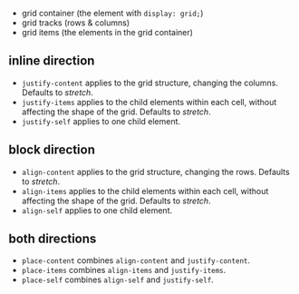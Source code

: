 - grid container (the element with `display: grid;`)
- grid tracks (rows & columns)
- grid items (the elements in the grid container)

## inline direction
- `justify-content` applies to the grid structure, changing the columns. Defaults to *stretch*.
- `justify-items` applies to the child elements within each cell, without affecting the shape of the grid. Defaults to *stretch*.
- `justify-self` applies to one child element.

## block direction
- `align-content` applies to the grid structure, changing the rows. Defaults to *stretch*.
- `align-items` applies to the child elements within each cell, without affecting the shape of the grid. Defaults to *stretch*.
- `align-self` applies to one child element.

## both directions
- `place-content` combines `align-content` and `justify-content`.
- `place-items` combines `align-items` and `justify-items`.
- `place-self` combines `align-self` and `justify-self`.